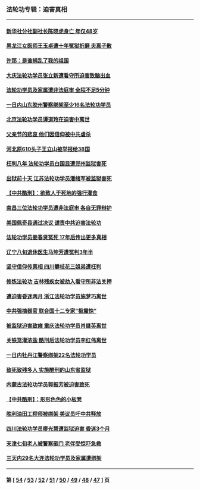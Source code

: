 ### 法轮功专辑：迫害真相
---
#### [新华社分社副社长陈晓虎身亡 年仅48岁](../../pages/nf4379/n13039675.md?06230430) 
#### [黑龙江女医师王玉卓遭十年冤狱折磨 夫离子散](../../pages/nf4379/n13037253.md?06230430) 
#### [许那：是谁祸乱了我的祖国](../../pages/nf4379/n13037641.md?06230430) 
#### [大庆法轮功学员张立新遭看守所迫害致脑出血](../../pages/nf4379/n13036915.md?06230430) 
#### [法轮功学员及家属遭非法庭审 全程不足5分钟](../../pages/nf4379/n13035007.md?06230430) 
#### [一日内山东胶州警察绑架至少16名法轮功学员](../../pages/nf4379/n13034634.md?06230430) 
#### [北京法轮功学员谭道玲在迫害中离世](../../pages/nf4379/n13033671.md?06230430) 
#### [父亲节的悲哀 他们因信仰被中共虐杀](../../pages/nf4379/n13031547.md?06230430) 
#### [河北原610头子王立山被举报给38国](../../pages/nf4379/n13033924.md?06230430) 
#### [枉判八年 法轮功学员白国显遭郑州监狱害死](../../pages/nf4379/n13033662.md?06230430) 
#### [出狱前十天 江苏法轮功学员潘绪军被监狱害死](../../pages/nf4379/n13030988.md?06230430) 
#### [【中共酷刑】：欲致人于死地的强行灌食](../../pages/nf4379/n13029575.md?06230430) 
#### [南昌三位法轮功学员遭非法庭审 各自无罪辩护](../../pages/nf4379/n13028346.md?06230430) 
#### [美国佩奇县通过决议 谴责中共迫害法轮功](../../pages/nf4379/n13027185.md?06230430) 
#### [法轮功学员姜春贤冤死 17年后传出更多真相](../../pages/nf4379/n13026531.md?06230430) 
#### [辽宁八旬退休医生马坤芳遭冤判3年半](../../pages/nf4379/n13025809.md?06230430) 
#### [坚守信仰传真相 四川攀枝花三姐弟遭枉判](../../pages/nf4379/n13021791.md?06230430) 
#### [修炼法轮功 吉林残疾女被劫入看守所非法关押](../../pages/nf4379/n13024082.md?06230430) 
#### [遭迫害昏迷两月 浙江法轮功学员施梦巧离世](../../pages/nf4379/n13023785.md?06230430) 
#### [中共强摘器官 联合国十二专家“极震惊”](../../pages/nf4379/n13024313.md?06230430) 
#### [被监狱迫害致瘫 重庆法轮功学员肖继英离世](../../pages/nf4379/n13021610.md?06230430) 
#### [关铁笼灌浓盐 酷刑后法轮功学员李红伟离世](../../pages/nf4379/n13020931.md?06230430) 
#### [一日内牡丹江警察绑架22名法轮功学员](../../pages/nf4379/n13019320.md?06230430) 
#### [致死致残多人 实施酷刑的山东省监狱](../../pages/nf4379/n13015426.md?06230430) 
#### [内蒙古法轮功学员郭振芳被迫害致死](../../pages/nf4379/n13018105.md?06230430) 
#### [【中共酷刑】：形形色色的小板凳](../../pages/nf4379/n13016442.md?06230430) 
#### [胜利油田工程师被绑架 美议员吁中共释放](../../pages/nf4379/n13016246.md?06230430) 
#### [四川法轮功学员廖光慧遭监狱迫害 昏迷3个月](../../pages/nf4379/n13015133.md?06230430) 
#### [天津七旬老人被警察砸门 老伴受惊吓急救](../../pages/nf4379/n13012765.md?06230430) 
#### [三天内29名大连法轮功学员及家属遭绑架](../../pages/nf4379/n13012641.md?06230430) 

---
#### 第 [ [54](./54.md?06230430) / [53](./53.md?06230430) / [52](./52.md?06230430) / [51](./51.md?06230430) / [50](./50.md?06230430) / [49](./49.md?06230430) / [48](./48.md?06230430) / [47](./47.md?06230430) ] 页
